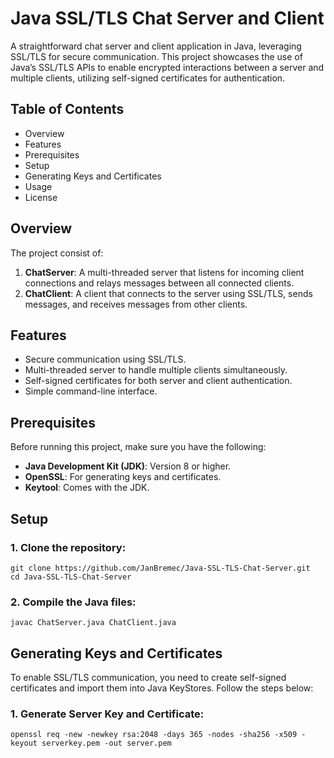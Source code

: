 # Java SSL/TLS Chat Server and Client
A straightforward chat server and client application in Java, leveraging SSL/TLS for secure communication. This project showcases the use of Java’s SSL/TLS APIs to enable encrypted interactions between a server and multiple clients, utilizing self-signed certificates for authentication.

## Table of Contents
  - Overview
  - Features
  - Prerequisites
  - Setup
  - Generating Keys and Certificates
  - Usage
  - License

## Overview
The project consist of:
 1. **ChatServer**: A multi-threaded server that listens for incoming client connections and relays messages between all connected clients.
 2. **ChatClient**: A client that connects to the server using SSL/TLS, sends messages, and receives messages from other clients.

## Features
  - Secure communication using SSL/TLS.
  - Multi-threaded server to handle multiple clients simultaneously.
  - Self-signed certificates for both server and client authentication.
  - Simple command-line interface.

## Prerequisites
Before running this project, make sure you have the following:
  - **Java Development Kit (JDK)**: Version 8 or higher.
  - **OpenSSL**: For generating keys and certificates.
  - **Keytool**: Comes with the JDK.

## Setup
  ### 1. Clone the repository:
    git clone https://github.com/JanBremec/Java-SSL-TLS-Chat-Server.git
    cd Java-SSL-TLS-Chat-Server

  ### 2. Compile the Java files:
    javac ChatServer.java ChatClient.java

## Generating Keys and Certificates
  To enable SSL/TLS communication, you need to create self-signed certificates and import them into Java KeyStores. Follow the steps below:

  ### 1. Generate Server Key and Certificate:
    openssl req -new -newkey rsa:2048 -days 365 -nodes -sha256 -x509 -keyout serverkey.pem -out server.pem

